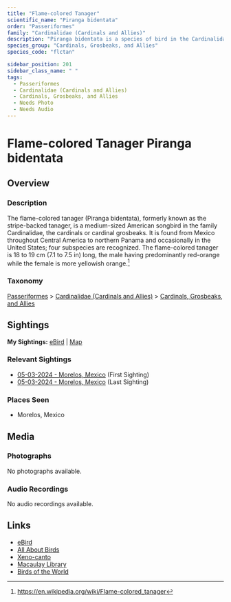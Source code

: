 ```yaml
---
title: "Flame-colored Tanager"
scientific_name: "Piranga bidentata"
order: "Passeriformes"
family: "Cardinalidae (Cardinals and Allies)"
description: "Piranga bidentata is a species of bird in the Cardinalidae (Cardinals and Allies) family. It has been observed 3 times."
species_group: "Cardinals, Grosbeaks, and Allies"
species_code: "flctan"

sidebar_position: 201
sidebar_class_name: " "
tags: 
  - Passeriformes
  - Cardinalidae (Cardinals and Allies)
  - Cardinals, Grosbeaks, and Allies
  - Needs Photo
  - Needs Audio
---
```


# Flame-colored Tanager <span className='sci_name'>Piranga bidentata</span>

## Overview

### Description
The flame-colored tanager  (Piranga bidentata), formerly known as the stripe-backed tanager, is a medium-sized American songbird in the family Cardinalidae, the cardinals or cardinal grosbeaks. It is found from Mexico throughout Central America to northern Panama and occasionally in the United States; four subspecies are recognized. The flame-colored tanager is 18 to 19 cm (7.1 to 7.5 in) long, the male having predominantly red-orange while the female is more yellowish orange.[^1]

[^1]: https://en.wikipedia.org/wiki/Flame-colored_tanager

### Taxonomy
[Passeriformes](/tags/passeriformes) > [Cardinalidae (Cardinals and Allies)](/tags/cardinalidae-cardinals-and-allies) > [Cardinals, Grosbeaks, and Allies](/tags/cardinals-grosbeaks-and-allies)


## Sightings

**My Sightings:** [eBird](https://ebird.org/lifelist?r=world&time=life&spp=flctan) | [Map](/map?species_code=flctan)

### Relevant Sightings

* [05-03-2024 - Morelos, Mexico](https://ebird.org/checklist/S171768259) (First Sighting)
* [05-03-2024 - Morelos, Mexico](https://ebird.org/checklist/S171768281) (Last Sighting)

### Places Seen

* Morelos, Mexico



## Media
### Photographs
No photographs available.

### Audio Recordings
No audio recordings available.

## Links
* [eBird](https://ebird.org/species/flctan) 
* [All About Birds](https://www.allaboutbirds.org/guide/flctan) 
* [Xeno-canto](https://www.xeno-canto.org/species/piranga-bidentata) 
* [Macaulay Library](https://search.macaulaylibrary.org/catalog?taxonCode=flctan&sort=rating_rank_desc)
* [Birds of the World](https://birdsoftheworld.org/bow/species/flctan)
